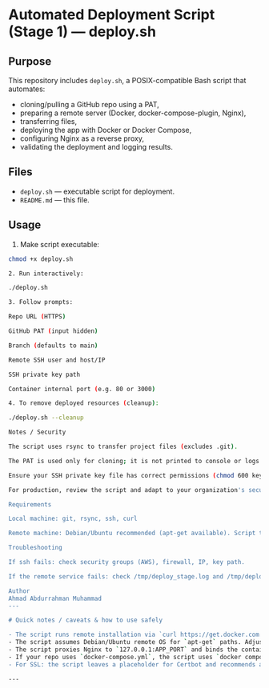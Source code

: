 # Automated Deployment Script (Stage 1) — deploy.sh

## Purpose
This repository includes `deploy.sh`, a POSIX-compatible Bash script that automates:
- cloning/pulling a GitHub repo using a PAT,
- preparing a remote server (Docker, docker-compose-plugin, Nginx),
- transferring files,
- deploying the app with Docker or Docker Compose,
- configuring Nginx as a reverse proxy,
- validating the deployment and logging results.

## Files
- `deploy.sh` — executable script for deployment.
- `README.md` — this file.

## Usage
1. Make script executable:
```bash
chmod +x deploy.sh

2. Run interactively:

./deploy.sh

3. Follow prompts:

Repo URL (HTTPS)

GitHub PAT (input hidden)

Branch (defaults to main)

Remote SSH user and host/IP

SSH private key path

Container internal port (e.g. 80 or 3000)

4. To remove deployed resources (cleanup):

./deploy.sh --cleanup

Notes / Security

The script uses rsync to transfer project files (excludes .git).

The PAT is used only for cloning; it is not printed to console or logs.

Ensure your SSH private key file has correct permissions (chmod 600 key.pem).

For production, review the script and adapt to your organization's security policies.

Requirements

Local machine: git, rsync, ssh, curl

Remote machine: Debian/Ubuntu recommended (apt-get available). Script tries to be tolerant but may need adjustments for other distros.

Troubleshooting

If ssh fails: check security groups (AWS), firewall, IP, key path.

If the remote service fails: check /tmp/deploy_stage.log and /tmp/deploy_remote.log on the remote host.

Author
Ahmad Abdurrahman Muhammad
---

# Quick notes / caveats & how to use safely

- The script runs remote installation via `curl https://get.docker.com | sh`. This is a convenient approach; for hardened environments you'd replace with vendor-verified installation steps.
- The script assumes Debian/Ubuntu remote OS for `apt-get` paths. Adjust package manager commands for other distros.
- The script proxies Nginx to `127.0.0.1:APP_PORT` and binds the container to that port on localhost. This avoids exposing container port publicly but still allows Nginx to route traffic.
- If your repo uses `docker-compose.yml`, the script uses `docker compose up -d --build`. If your app expects environment variables, volumes, or secrets, update the repo's compose file accordingly.
- For SSL: the script leaves a placeholder for Certbot and recommends adding Certbot/Let's Encrypt after DNS is configured.

---
```
